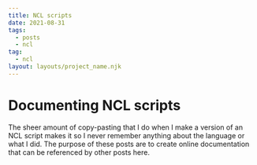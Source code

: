 ```yaml
---
title: NCL scripts
date: 2021-08-31
tags:
  - posts
  - ncl
tag:
  - ncl
layout: layouts/project_name.njk
---
```


Documenting NCL scripts
=================================================================
 
 
The sheer amount of copy-pasting that I do when I make a version of an NCL script makes it so
I never remember anything about the language or what I did. The purpose of these posts
are to create online documentation that can be referenced by other posts here.


 